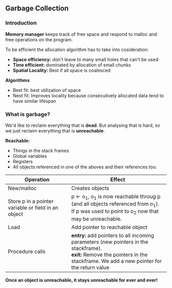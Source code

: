 ## Garbage Collection

### Introduction

**Memory manager** keeps track of free space and respond to malloc and free operations on the program. 

To be efficient the allocation algorithm has to take into cosideration:
* **Space efficiency:** don't leave to many small holes that can't be used 
* **Time efficient:** dominated by allocation of small chunks
* **Spatial Locality:** Best if all space is coalesced

**Algorithms**
* Best fit: best utilization of space
* Next fit: Improves locality because consecutively allocated data tend to have similar lifespan

### What is garbage?

We'd like to reclaim everything that is **dead**. But analysing that is hard, so we just reclaim everything that is 
**unreachable**.

**Reachable:**
* Things in the stack frames
* Global variables
* Registers
* All objects referenced in one of the aboves and their references too.

| Operation                                           | Effect                    |
| ----------                                          | ------------------------- |
| New/malloc                                          | Creates objects           |
| Store p in a pointer variable or field in an object | p ← o<sub>1</sub>, o<sub>1</sub> is now reachable throug p (and all objects referenced from o<sub>1</sub>). <br> If p was used to point to o<sub>2</sub> now that may be unreachable. |
| Load                                                | Add pointer to reachable object |
| Procedure calls                                     | **entry:** add pointers to all incoming parameters (new pointers in the stackframe). <br> **exit:** Remove the pointers in the stackframe. We add a new pointer for the return value |

**Once an object is unreachable, it stays unreachable for ever and ever!**
